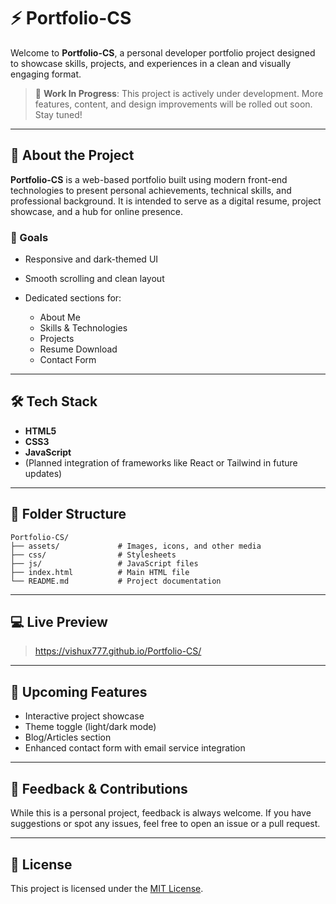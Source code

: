 # ⚡ Portfolio-CS

Welcome to **Portfolio-CS**, a personal developer portfolio project designed to showcase skills, projects, and experiences in a clean and visually engaging format.

> 🚧 **Work In Progress**: This project is actively under development. More features, content, and design improvements will be rolled out soon. Stay tuned!

---

## 📌 About the Project

**Portfolio-CS** is a web-based portfolio built using modern front-end technologies to present personal achievements, technical skills, and professional background. It is intended to serve as a digital resume, project showcase, and a hub for online presence.

### 🎯 Goals

* Responsive and dark-themed UI
* Smooth scrolling and clean layout
* Dedicated sections for:

  * About Me
  * Skills & Technologies
  * Projects
  * Resume Download
  * Contact Form

---

## 🛠 Tech Stack

* **HTML5**
* **CSS3**
* **JavaScript**
* (Planned integration of frameworks like React or Tailwind in future updates)

---

## 📁 Folder Structure

```
Portfolio-CS/
├── assets/             # Images, icons, and other media
├── css/                # Stylesheets
├── js/                 # JavaScript files
├── index.html          # Main HTML file
└── README.md           # Project documentation
```

---

## 💻 Live Preview

> https://vishux777.github.io/Portfolio-CS/

---

## 🚩 Upcoming Features

* Interactive project showcase
* Theme toggle (light/dark mode)
* Blog/Articles section
* Enhanced contact form with email service integration

---

## 🙏 Feedback & Contributions

While this is a personal project, feedback is always welcome. If you have suggestions or spot any issues, feel free to open an issue or a pull request.

---

## 📄 License

This project is licensed under the [MIT License](LICENSE).
